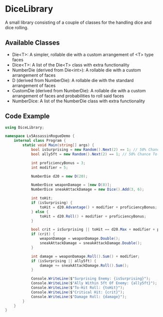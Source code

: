 # DiceLibrary
A small library consisting of a couple of classes for the handling dice and dice rolling.

## Available Classes
- Die\<T>: A simpler, rollable die with a custom arrangement of \<T> type faces
- Dice\<T>: A list of the Die\<T> class with extra functionality
- NumberDie (derived from Die\<int>): A rollable die with a custom arrangement of faces
- D (derived from NumberDie): A rollable die with the standard arrangement of faces
- CustomDie (derived from NumberDie): A rollable die with a custom arrangement of faces and probabilities to roll said faces
- NumberDice: A list of the NumberDie class with extra functionality

## Code Example
```cs
using DiceLibrary;

namespace Lv5AssassinRogueDemo {
	internal class Program {
		static void Main(string[] args) {
			bool isSurprising = new Random().Next(2) == 1; // 50% Chance To Be Surprising
			bool ally5ft = new Random().Next(2) == 1; // 50% Chance To Have Ally Within 5ft Of Target

			int proficiencyBonus = 3;
			int modifier = 5;

			NumberDie d20 = new D(20);

			NumberDice weaponDamage = [new D(8)];
			NumberDice sneakAttackDamage = new Dice().Add(3, 6);

			int toHit;
			if (isSurprising) {
				toHit = d20.Advantage() + modifier + proficiencyBonus;
			} else {
				toHit = d20.Roll() + modifier + proficiencyBonus;
			}

			bool crit = isSurprising || toHit == d20.Max + modifier + proficiencyBonus;
			if (crit) {
				weaponDamage = weaponDamage.Double();
				sneakAttackDamage = sneakAttackDamage.Double();
			}

			int damage = weaponDamage.Roll().Sum() + modifier;
			if (isSurprising || ally5ft) {
				damage += sneakAttackDamage.Roll().Sum();
			}

			Console.WriteLine($"Surprising Enemy: {isSurprising}");
			Console.WriteLine($"Ally Within 5ft Of Enemy: {ally5ft}");
			Console.WriteLine($"To-Hit Roll: {toHit}");
			Console.WriteLine($"Critical Hit: {crit}");
			Console.WriteLine($"Damage Roll: {damage}");
		}
	}
}
```